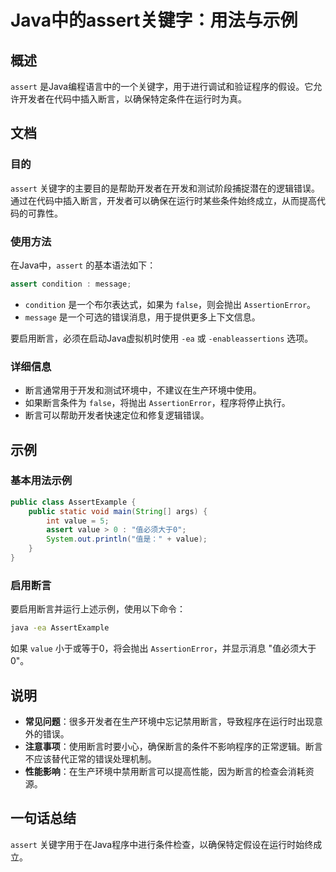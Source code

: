 <!--
Meta Description: # Java中的assert关键字：用法与示例 ## 概述 `assert` 是Java编程语言中的一个关键字，用于进行调试和验证程序的假设。它允许开发者在代码中插入断言，以确保特定条件在运行时为真。 ## 文档 ### 目的 `assert` 关键字的主要目的是帮助开发者在开发和测试阶段捕捉潜在的...
Meta Keywords: assert, value, java, assertionerror, condition
-->

# Java中的assert关键字：用法与示例

## 概述
`assert` 是Java编程语言中的一个关键字，用于进行调试和验证程序的假设。它允许开发者在代码中插入断言，以确保特定条件在运行时为真。

## 文档
### 目的
`assert` 关键字的主要目的是帮助开发者在开发和测试阶段捕捉潜在的逻辑错误。通过在代码中插入断言，开发者可以确保在运行时某些条件始终成立，从而提高代码的可靠性。

### 使用方法
在Java中，`assert` 的基本语法如下：

```java
assert condition : message;
```

- `condition` 是一个布尔表达式，如果为 `false`，则会抛出 `AssertionError`。
- `message` 是一个可选的错误消息，用于提供更多上下文信息。

要启用断言，必须在启动Java虚拟机时使用 `-ea` 或 `-enableassertions` 选项。

### 详细信息
- 断言通常用于开发和测试环境中，不建议在生产环境中使用。
- 如果断言条件为 `false`，将抛出 `AssertionError`，程序将停止执行。
- 断言可以帮助开发者快速定位和修复逻辑错误。

## 示例
### 基本用法示例

```java
public class AssertExample {
    public static void main(String[] args) {
        int value = 5;
        assert value > 0 : "值必须大于0";
        System.out.println("值是：" + value);
    }
}
```

### 启用断言
要启用断言并运行上述示例，使用以下命令：

```bash
java -ea AssertExample
```

如果 `value` 小于或等于0，将会抛出 `AssertionError`，并显示消息 "值必须大于0"。

## 说明
- **常见问题**：很多开发者在生产环境中忘记禁用断言，导致程序在运行时出现意外的错误。
- **注意事项**：使用断言时要小心，确保断言的条件不影响程序的正常逻辑。断言不应该替代正常的错误处理机制。
- **性能影响**：在生产环境中禁用断言可以提高性能，因为断言的检查会消耗资源。

## 一句话总结
`assert` 关键字用于在Java程序中进行条件检查，以确保特定假设在运行时始终成立。
